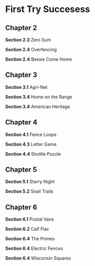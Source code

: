 # First Try Succesess
## Chapter 2
**Section 2.3** Zero Sum

**Section 2.4** Overfencing

**Section 2.4** Bessie Come Home
## Chapter 3
**Section 3.1** Agri-Net

**Section 3.4** Home on the Range

**Section 3.4** American Heritage
## Chapter 4
**Section 4.1** Fence Loops

**Section 4.3** Letter Game

**Section 4.4** Shuttle Puzzle
## Chapter 5
**Section 5.1** Starry Night

**Section 5.2** Snail Trails
## Chapter 6
**Section 6.1** Postal Vans

**Section 6.2** Calf Flac

**Section 6.4** The Primes

**Section 6.4** Electric Fences

**Section 6.4** Wisconsin Squares
